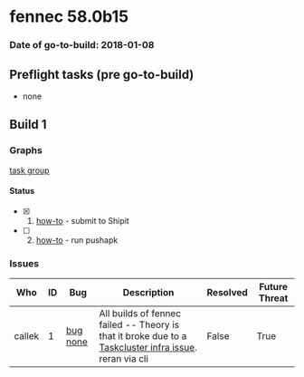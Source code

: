 # fennec 58.0b15

### Date of go-to-build: 2018-01-08

## Preflight tasks (pre go-to-build)
- none

## Build 1  

### Graphs
[task group](https://tools.taskcluster.net/push-inspector/#/RxS2YAQ8RR-n8p8xmSvO_g)


#### Status
- [x] 1.  [how-to](https://wiki.mozilla.org/Release:Release_Automation_on_Mercurial:Starting_a_Release#Submit_to_Ship_It)  - submit to Shipit
- [ ] 2.  [how-to](https://github.com/mozilla-releng/releasewarrior-2.0/wiki/Push-to-Google-Play#what-to-do)  - run pushapk

### Issues
| Who                 | ID               | Bug                                                                 | Description                | Resolved                | Future Threat                |
| ------------------- | ---------------- | ------------------------------------------------------------------- | -------------------------- | ----------------------- | ---------------------------- |
| callek  | 1 | [bug none](https://bugzil.la/none)        | All builds of fennec failed -- Theory is that it broke due to a [Taskcluster infra issue](https://github.com/taskcluster/taskcluster-retrospectives/pull/5/files). reran via cli | False | True |

